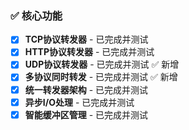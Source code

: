 ### ✅ 核心功能
- [x] **TCP协议转发器** - 已完成并测试
- [x] **HTTP协议转发器** - 已完成并测试
- [x] **UDP协议转发器** - 已完成并测试 ✅ 新增
- [x] **多协议同时转发** - 已完成并测试 ✅ 新增
- [x] **统一转发器架构** - 已完成并测试
- [x] **异步I/O处理** - 已完成并测试
- [x] **智能缓冲区管理** - 已完成并测试
